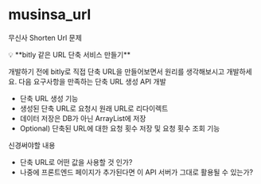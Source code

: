 # musinsa_url
무신사 Shorten Url 문제

<aside>
💡 **bitly 같은 URL 단축 서비스 만들기**

개발하기 전에 bitly로 직접 단축 URL을 만들어보면서 원리를 생각해보시고 개발하세요.
다음 요구사항을 만족하는 단축 URL 생성 API 개발

- 단축 URL 생성 기능
- 생성된 단축 URL로 요청시 원래 URL로 리다이렉트
- 데이터 저장은 DB가 아닌 ArrayList에 저장
- Optional) 단축된 URL에 대한 요청 횟수 저장 및 요청 횟수 조회 기능

신경써야할 내용

- 단축 URL로 어떤 값을 사용할 것 인가?
- 나중에 프론트엔드 페이지가 추가된다면 이 API 서버가 그대로 활용될 수 있는가?
</aside>
